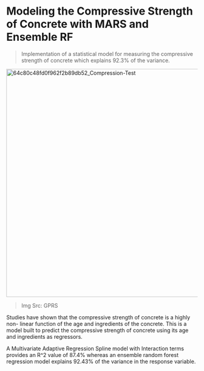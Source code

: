 # Modeling the Compressive Strength of Concrete with MARS and Ensemble RF

> Implementation of a statistical model for measuring the compressive strength of concrete which explains 92.3% of the variance. 

<img src="https://github.com/syedhadi816/Modeling-the-Compressive-Strength-of-Concrete-with-MARS-and-Ensemble-RF/assets/53166976/26b51c5b-11e0-44f8-83a8-292fd8776707" alt="64c80c48fd0f962f2b89db52_Compression-Test" width="600" />

> Img Src: GPRS

Studies have shown that the compressive strength of concrete is a highly non- linear function of the age and ingredients of the concrete. This is a 
model built to predict the compressive strength of concrete using its age and ingredients as regressors. 

A Multivariate Adaptive Regression Spline model with Interaction terms provides an R^2 value of 87.4% whereas an ensemble random forest regression model 
explains 92.43% of the variance in the response variable. 

